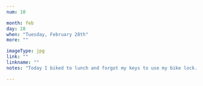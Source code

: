 ```yaml
---
num: 10

month: feb
day: 28
when: "Tuesday, February 28th"
more: ""

imageType: jpg
link: ""
linkname: ""
notes: "Today I biked to lunch and forgot my keys to use my bike lock. Luckily, I was wearing two shirts... and picking up food from a place with large wide windows."

---
```

